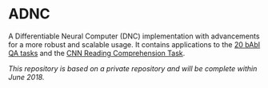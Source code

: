 # ADNC

A Differentiable Neural Computer (DNC) implementation with advancements for a more robust and scalable usage. It 
contains applications to the [20 bAbI QA tasks](https://research.fb.com/downloads/babi/) and the [CNN Reading 
Comprehension Task](https://github.com/danqi/rc-cnn-dailymail).  

_This repository is based on a private repository and will be complete within June 2018._
